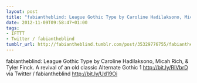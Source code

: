 ```yaml
---
layout: post
title: "fabiantheblind: League Gothic Type by Caroline Hadilaksono, Micah Rich, & Tyler Finck. A revival of an old classic Alternate Gothic 1 https://t.co/ojWoBGXy"
date: 2012-11-09T09:58:47+01:00
tags:
- IFTTT
- Twitter / fabiantheblind
tumblr_url: http://fabiantheblind.tumblr.com/post/35329776755/fabiantheblind-league-gothic-type-by-caroline
---
```

fabiantheblind: League Gothic Type by Caroline Hadilaksono, Micah Rich, & Tyler Finck.
A revival of an old classic Alternate Gothic 1 http://bit.ly/RIVbrD
via Twitter / fabiantheblind http://bit.ly/Ud19Oi
